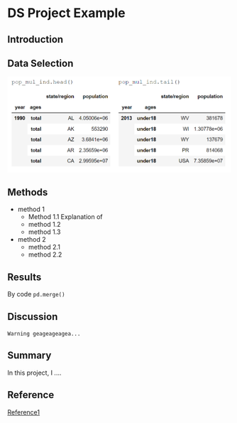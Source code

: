 # DS Project Example

## Introduction

## Data Selection

![Picture 1](graph/lab1.PNG)


## Methods
- method 1
  - Method 1.1
  Explanation of 
  - method 1.2
  - method 1.3
- method 2
  - method 2.1
  - method 2.2
## Results

By code `pd.merge()`
## Discussion
```
Warning geageageagea...
```

## Summary
In this project, I .... 

## Reference

[Reference1](https://github.com/memoatwit/dsexample)
